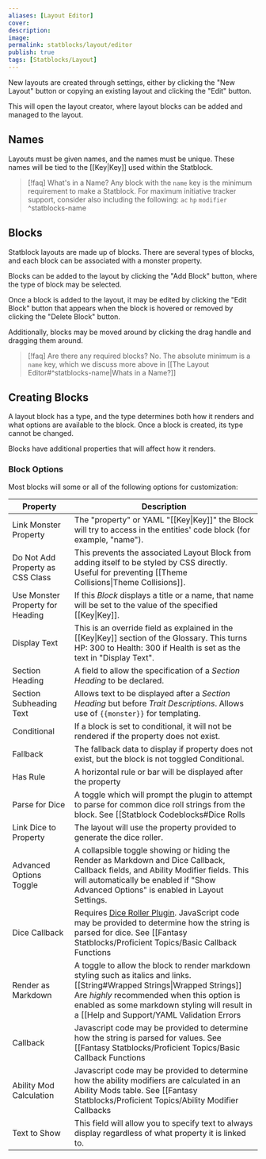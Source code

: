 ```yaml
---
aliases: [Layout Editor]
cover: 
description: 
image: 
permalink: statblocks/layout/editor
publish: true
tags: [Statblocks/Layout]
---
```


New layouts are created through settings, either by clicking the "New Layout" button or copying an existing layout and clicking the "Edit" button.

This will open the layout creator, where layout blocks can be added and managed to the layout.

## Names

Layouts must be given names, and the names must be unique. These names will be tied to the [[Key|Key]] used within the Statblock.

> [!faq] What's in a Name?
> Any block with the `name` key is the minimum requirement to make a Statblock.
> For maximum initiative tracker support, consider also including the following:
> `ac`
> `hp`
> `modifier`
^statblocks-name


## Blocks

Statblock layouts are made up of blocks. There are several types of blocks, and each block can be associated with a monster property.

Blocks can be added to the layout by clicking the "Add Block" button, where the type of block may be selected.

Once a block is added to the layout, it may be edited by clicking the "Edit Block" button that appears when the block is hovered or removed by clicking the "Delete Block" button.

Additionally, blocks may be moved around by clicking the drag handle and dragging them around.

>[!faq] Are there any required blocks?
> No. The absolute minimum is a `name` key, which we discuss more above in [[The Layout Editor#^statblocks-name|Whats in a Name?]]



## Creating Blocks

A layout block has a type, and the type determines both how it renders and what options are available to the block. Once a block is created, its type cannot be changed.

Blocks have additional properties that will affect how it renders.

### Block Options

Most blocks will some or all of the following options for customization:

| Property                         | Description                                                                                                                                                                                                                                                                                                                                                       |
|----------------------------------|-------------------------------------------------------------------------------------------------------------------------------------------------------------------------------------------------------------------------------------------------------------------------------------------------------------------------------------------------------------------|
| Link Monster Property            | The "property" or YAML "[[Key\|Key]]" the Block will try to access in the entities\' code block (for example, "name").                                                                                                                                                                                                                                            |
| Do Not Add Property as CSS Class | This prevents the associated Layout Block from adding itself to be styled by CSS directly. Useful for preventing [[Theme Collisions\|Theme Collisions]].                                                                                                                                                                                                          |
| Use Monster Property for Heading | If this *Block* displays a title or a name, that name will be set to the value of the specified [[Key\|Key]].                                                                                                                                                                                                                                                     |
| Display Text                     | This is an override field as explained in the [[Key\|Key]] section of the Glossary. This turns HP: 300 to Health: 300 if Health is set as the text in "Display Text".                                                                                                                                                                                             |
| Section Heading                  | A field to allow the specification of a *Section Heading* to be declared.                                                                                                                                                                                                                                                                                         |
| Section Subheading Text          | Allows text to be displayed after a *Section Heading* but before *Trait Descriptions*. Allows use of `{{monster}}` for templating.                                                                                                                                                                                                                                |
| Conditional                      | If a block is set to conditional, it will not be rendered if the property does not exist.                                                                                                                                                                                                                                                                         |
| Fallback                         | The fallback data to display if property does not exist, but the block is not toggled Conditional.                                                                                                                                                                                                                                                                |
| Has Rule                         | A horizontal rule or bar will be displayed after the property                                                                                                                                                                                                                                                                                                     |
| Parse for Dice                   | A toggle which will prompt the plugin to attempt to parse for common dice roll strings from the block. See [[Statblock Codeblocks#Dice Rolls|Dice Rolls]].                                                                                                                                                                                                             |
| Link Dice to Property            | The layout will use the property provided to generate the dice roller.                                                                                                                                                                                                                                                                                            |
| Advanced Options Toggle          | A collapsible toggle showing or hiding the Render as Markdown and Dice Callback, Callback fields, and Ability Modifier fields. This will automatically be enabled if "Show Advanced Options" is enabled in Layout Settings.                                                                                                                                       |
| Dice Callback                    | Requires [Dice Roller Plugin](https://github.com/valentine195/obsidian-dice-roller). JavaScript code may be provided to determine how the string is parsed for dice. See [[Fantasy Statblocks/Proficient Topics/Basic Callback Functions|Callback Functions]] for more information on Callbacks.                                                                                                      |
| Render as Markdown               | A toggle to allow the block to render markdown styling such as italics and links. [[String#Wrapped Strings\|Wrapped Strings]] Are *highly* recommended when this option is enabled as some markdown styling will result in a [[Help and Support/YAML Validation Errors|Failed Render]] without it.                                                                                |
| Callback                         | Javascript code may be provided to determine how the string is parsed for values. See [[Fantasy Statblocks/Proficient Topics/Basic Callback Functions|Callback Functions]] for more information on Callbacks.                                                                                                                                                                                         |
| Ability Mod Calculation          | Javascript code may be provided to determine how the ability modifiers are calculated in an Ability Mods table. See [[Fantasy Statblocks/Proficient Topics/Ability Modifier Callbacks|Ability Modifier Callbacks]].                                                                                                                                                                                   |
| Text to Show                     | This field will allow you                                                                                                                                                                                                                                                          to specify text to always display regardless of what property it is linked to. |
